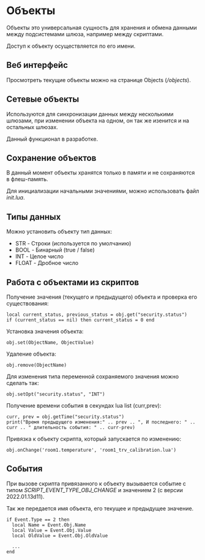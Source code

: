 # Объекты

Объекты это универсальная сущность для хранения и обмена данными между подсистемами шлюза, например между скриптами.

Доступ к объекту осуществляется по его имени.

## Веб интерфейс
Просмотреть текущие объекты можно на странице Objects (*/objects*).

## Сетевые объекты
Используются для синхронизации данных между несколькими шлюзами, при изменении объекта на одном, он так же изенится и на остальных шлюзах.

Данный функционал в разработке.

## Сохранение объектов
В данный момент объекты хранятся только в памяти и не сохраняются в флеш-память. 

Для инициализации начальными значениями, можно использовать файл *init.lua*.

## Типы данных
Можно установить объекту тип данных:
* STR - Строки (используется по умолчанию)
* BOOL - Бинарный (true / false)
* INT - Целое число
* FLOAT - Дробное число

## Работа с объектами из скриптов

Получение значения (текущего и предыдущего) объекта и проверка его существования:
```
local current_status, previous_status = obj.get("security.status")
if (current_status == nil) then current_status = 0 end
```

Установка значения объекта:
```
obj.set(ObjectName, ObjectValue)
```

Удаление объекта:
```
obj.remove(ObjectName)
```

Для изменения типа переменной сохраняемого значения можно сделать так:
```
obj.setOpt("security.status", "INT")
```

Получение времени события в секундах lua list (curr,prev):
```
curr, prev = obj.getTime("security.status")
print("Время предыдущего изменения:" .. prev .. ", И последнего: " .. curr .. " длительность события: " .. curr-prev)
```

Привязка к объекту скрипта, который запускается по изменению:
```
obj.onChange('room1.temperature', 'room1_trv_calibration.lua')
```

## События
При вызове скрипта привязанного к объекту вызывается событие с типом *SCRIPT_EVENT_TYPE_OBJ_CHANGE* и значением 2 (с версии 2022.01.13d11).

Так же передается имя объекта, его текущее и предыдущее значение.

```
if Event.Type == 2 then
  local Name = Event.Obj.Name
  local Value = Event.Obj.Value
  local OldValue = Event.Obj.OldValue
  
  ...
end
```
